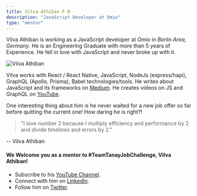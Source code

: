 ```yaml
---
title: Vilva Athiban P B
description: "JavaScript Developer at Omio"
type: "mentor"
---
```


Vilva Athiban is working as a JavaScript developer at Omio in _Berlin Area, Germany_. He is an Engineering Graduate with more than 5 years of Experience. He fell in love with JavaScript and never broke up with it.

![Vilva Athiban](https://raw.githubusercontent.com/tanaypratap/teamtanay.jobchallenge.dev/master/content/mentors_images/vilva_athiban.jpg)


Vilva works with React / React Native, JavaScript, NodeJs (express/hapi), GraphQL (Apollo, Prisma), Babel technologies/tools. He writes about JavaScript and its frameworks on [Medium](https://medium.com/@vilvaathiban). He creates videos on JS and GraphQL on [YouTube](https://www.youtube.com/channel/UCFSQ3m4-hJ0izfsMUrAk7mw).

One interesting thing about him is he never waited for a new job offer so far before quitting the current one! How daring he is right?!

>"I love number 2 because I multiply efficiency and performance by 2 and divide timelines and errors by 2."

-- Vilva Athiban

#### We Welcome you as a mentor to #TeamTanayJobChallenge, Vilva Athiban!

- Subscribe to his [YouTube Channel](https://www.youtube.com/channel/UCFSQ3m4-hJ0izfsMUrAk7mw).
- Connect with him on [LinkedIn](https://www.linkedin.com/in/vilvaathiban/).
- Follow him on [Twitter](https://twitter.com/vilvaathibanpb?s=09).

